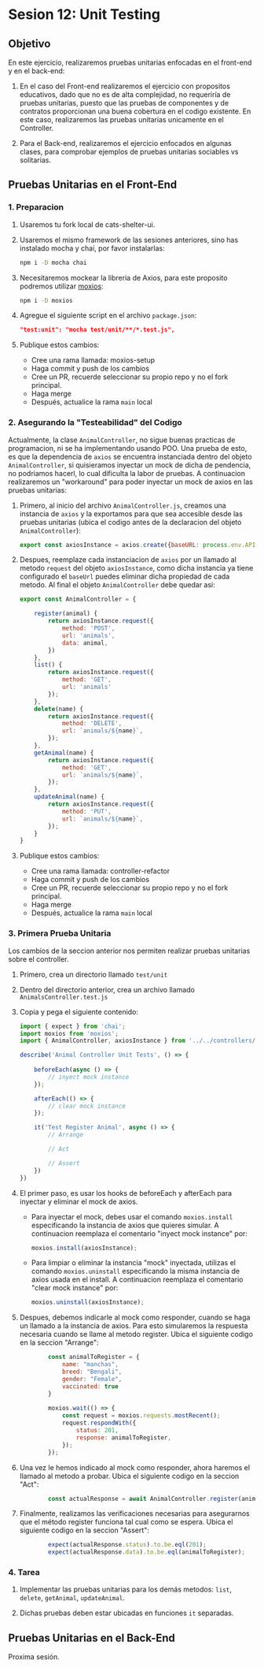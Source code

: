 # Sesion 12: Unit Testing

## Objetivo
En este ejercicio, realizaremos pruebas unitarias enfocadas en el front-end y en el back-end:

1. En el caso del Front-end realizaremos el ejercicio con propositos educativos, dado que no es de alta complejidad, no requeriría de pruebas unitarias, puesto que las pruebas de componentes y de contratos proporcionan una buena cobertura en el codigo existente. En este caso, realizaremos las pruebas unitarias unicamente en el Controller.

2. Para el Back-end, realizaremos el ejercicio enfocados en algunas clases, para comprobar ejemplos de pruebas unitarias sociables vs solitarias.

## Pruebas Unitarias en el Front-End

### 1. Preparacion

1. Usaremos tu fork local de cats-shelter-ui.

1. Usaremos el mismo framework de las sesiones anteriores, sino has instalado mocha y chai, por favor instalarlas:
    ```bash
    npm i -D mocha chai
    ```

1. Necesitaremos mockear la libreria de Axios, para este proposito podremos utilizar [moxios](https://github.com/axios/moxios):
    ```bash
    npm i -D moxios
    ```

1. Agregue el siguiente script en el archivo `package.json`:
    ```json
    "test:unit": "mocha test/unit/**/*.test.js",
    ```

1. Publique estos cambios:
    - Cree una rama llamada: moxios-setup
    - Haga commit y push de los cambios
    - Cree un PR, recuerde seleccionar su propio repo y no el fork principal.
    - Haga merge
    - Después, actualice la rama `main` local

### 2. Asegurando la "Testeabilidad" del Codigo

Actualmente, la clase `AnimalController`, no sigue buenas practicas de programacion, ni se ha implementando usando POO. Una prueba de esto, es que la dependencia de `axios` se encuentra instanciada dentro del objeto `AnimalController`, si quisieramos inyectar un mock de dicha de pendencia, no podriamos hacerl, lo cual dificulta la labor de pruebas. A continuacion realizaremos un "workaround" para poder inyectar un mock de axios en las pruebas unitarias:

1. Primero, al inicio del archivo `AnimalController.js`, creamos una instancia de `axios` y la exportamos para que sea accesible desde las pruebas unitarias (ubica el codigo antes de la declaracion del objeto `AnimalController`):

    ```javascript
    export const axiosInstance = axios.create({baseURL: process.env.API});
    ```

1. Despues, reemplaze cada instanciacion de `axios` por un llamado al metodo `request` del objeto `axiosInstance`, como dicha instancia ya tiene configurado el `baseUrl` puedes eliminar dicha propiedad de cada metodo. Al final el objeto `AnimalController` debe quedar asi:

    ```javascript
    export const AnimalController = {

        register(animal) {
            return axiosInstance.request({
                method: 'POST',
                url: 'animals',
                data: animal,
            })
        },
        list() {
            return axiosInstance.request({
                method: 'GET',
                url: 'animals'
            });
        },
        delete(name) {
            return axiosInstance.request({
                method: 'DELETE',
                url: `animals/${name}`,
            });
        },
        getAnimal(name) {
            return axiosInstance.request({
                method: 'GET',
                url: `animals/${name}`,
            });
        },
        updateAnimal(name) {
            return axiosInstance.request({
                method: 'PUT',
                url: `animals/${name}`,
            });
        }
    }
    ```

1. Publique estos cambios:
    - Cree una rama llamada: controller-refactor
    - Haga commit y push de los cambios
    - Cree un PR, recuerde seleccionar su propio repo y no el fork principal.
    - Haga merge
    - Después, actualice la rama `main` local

### 3. Primera Prueba Unitaria

Los cambios de la seccion anterior nos permiten realizar pruebas unitarias sobre el controller. 

1. Primero, crea un directorio llamado `test/unit`

1. Dentro del directorio anterior, crea un archivo llamado `AnimalsController.test.js`

1. Copia y pega el siguiente contenido:

    ```javascript
    import { expect } from 'chai';
    import moxios from 'moxios';
    import { AnimalController, axiosInstance } from '../../controllers/AnimalsController.js';

    describe('Animal Controller Unit Tests', () => {
        
        beforeEach(async () => {
            // inyect mock instance
        });

        afterEach(() => {
            // clear mock instance
        });

        it('Test Register Animal', async () => {
            // Arrange

            // Act

            // Assert
        })
    })
    ```

1. El primer paso, es usar los hooks de beforeEach y afterEach para inyectar y eliminar el mock de axios.

    - Para inyectar el mock, debes usar el comando `moxios.install` especificando la instancia de axios que quieres simular. A continuacion reemplaza el comentario "inyect mock instance" por:

        ```javascript
        moxios.install(axiosInstance);
        ```

    - Para limpiar o eliminar la instancia "mock" inyectada, utilizas el comando `moxios.uninstall` especificando la misma instancia de axios usada en el install. A continuacion reemplaza el comentario "clear mock instance" por:

        ```javascript
        moxios.uninstall(axiosInstance);
        ```

1. Despues, debemos indicarle al mock como responder, cuando se haga un llamado a la instancia de axios. Para esto simularemos la respuesta necesaria cuando se llame al metodo register. Ubica el siguiente codigo en la seccion "Arrange":

    ```javascript
            const animalToRegister = {
                name: "manchas",
                breed: "Bengali",
                gender: "Female",
                vaccinated: true
            }
            
            moxios.wait(() => {
                const request = moxios.requests.mostRecent();
                request.respondWith({
                    status: 201,
                    response: animalToRegister,
                });
            });
    ```

1. Una vez le hemos indicado al mock como responder, ahora haremos el llamado al metodo a probar. Ubica el siguiente codigo en la seccion "Act":

    ```javascript
            const actualResponse = await AnimalController.register(animalToRegister);
    ```

1. Finalmente, realizamos las verificaciones necesarias para asegurarnos que el método register funciona tal cual como se espera. Ubica el siguiente codigo en la seccion "Assert":

    ```javascript
            expect(actualResponse.status).to.be.eql(201);
            expect(actualResponse.data).to.be.eql(animalToRegister);
    ```

### 4. Tarea

1. Implementar las pruebas unitarias para los demás metodos: `list`, `delete`, `getAnimal`, `updateAnimal`.

1. Dichas pruebas deben estar ubicadas en funciones `it` separadas.

## Pruebas Unitarias en el Back-End

Proxima sesión.